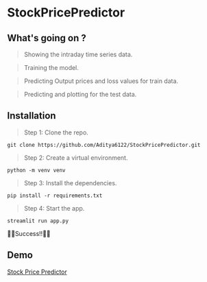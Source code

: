 # StockPricePredictor

## What's going on ?

> Showing the intraday time series data.

> Training the model.

> Predicting Output prices and loss values for train data.

> Predicting and plotting for the test data.

## Installation

> Step 1: Clone the repo.

```
git clone https://github.com/Aditya6122/StockPricePredictor.git
```

> Step 2: Create a virtual environment.
```
python -m venv venv
```

> Step 3: Install the dependencies.

```
pip install -r requirements.txt
```

> Step 4: Start the app.
```
streamlit run app.py
```

🎉🎉Success!!🎉🎉

## Demo

[Stock Price Predictor](https://user-images.githubusercontent.com/78961497/201511479-cc887e7c-fa23-4675-b5c9-0c7805a21f90.webm)

